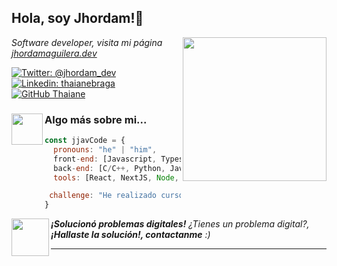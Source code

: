<h2> Hola, soy Jhordam!👋</h2>
<img align='right' src="https://media.giphy.com/media/4XXo8A7CIW1lZGgdhm/giphy.gif" width="230">
<p><em>Software developer,</em> <em>visita mi página <a href="https://dynamic-stroopwafel-836cc3.netlify.app/#sec4"> jhordamaguilera.dev</em></a><img> 
</em></p>

[![Twitter: @jhordam_dev](https://img.shields.io/twitter/follow/jhordam_dev?style=social)](https://twitter.com/jhordam_dev)
[![Linkedin: thaianebraga](https://img.shields.io/badge/-jhordam.dev-blue?style=flat-square&logo=Linkedin&logoColor=white&link=https://www.linkedin.com/in/jhordam.dev/)](https://www.linkedin.com/in/jhordam-aguilera-b2804320a/)
[![GitHub Thaiane](https://img.shields.io/github/followers/jjavCode?label=follow&style=social)](https://github.com/jjavCode)


### <img src="https://media.giphy.com/media/ksE9feSa2b4V2GYwY4/giphy.gif" width="50" height="50" align="left"> Algo más sobre mi...  

```javascript
const jjavCode = {
  pronouns: "he" | "him",
  front-end: [Javascript, Typescript, HTML, CSS],
  back-end: [C/C++, Python, Java, Rust, PHP],
  tools: [React, NextJS, Node, Styled-Components, Tailwind CSS, VS code, NPM],

 challenge: "He realizado cursos en #FreeCodeCamp enfocado en JavaScript algoritmos y estructuras de datos"
}
```

<img src="https://media.giphy.com/media/5eLDrEaRGHegx2FeF2/giphy.gif" width="60" align="left"> <em align="center"><b>¡Solucionó problemas digitales!</b> ¿Tienes un problema digital?, <b>¡Hallaste la solución!, contactanme</b> :)</em>

---
